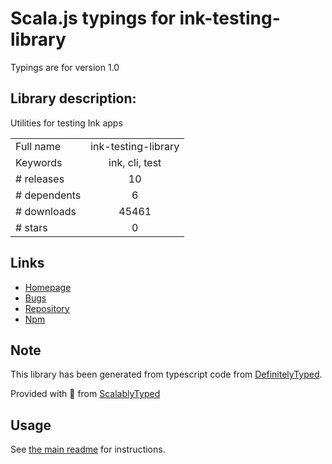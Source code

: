 
# Scala.js typings for ink-testing-library

Typings are for version 1.0

## Library description:
Utilities for testing Ink apps

|                    |                 |
| ------------------ | :-------------: |
| Full name          | ink-testing-library |
| Keywords           | ink, cli, test |
| # releases         | 10 |
| # dependents       | 6 |
| # downloads        | 45461 |
| # stars            | 0 |

## Links
- [Homepage](https://github.com/vadimdemedes/ink-testing-library#readme)
- [Bugs](https://github.com/vadimdemedes/ink-testing-library/issues)
- [Repository](https://github.com/vadimdemedes/ink-testing-library)
- [Npm](https://www.npmjs.com/package/ink-testing-library)
    


## Note
This library has been generated from typescript code from [DefinitelyTyped](https://definitelytyped.org).

Provided with :purple_heart: from [ScalablyTyped](https://github.com/oyvindberg/ScalablyTyped)

## Usage
See [the main readme](../../readme.md) for instructions.



